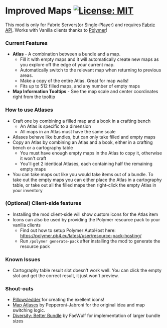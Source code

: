 # Improved Maps [![License: MIT](https://img.shields.io/badge/License-MIT-yellow.svg)](https://opensource.org/licenses/MIT)

This mod is only for Fabric Servers(or Single-Player) and requires [Fabric API](https://modrinth.com/mod/fabric-api). Works with Vanilla clients thanks to [Polymer](https://modrinth.com/mod/polymer)!

### Current Features
- **Atlas** - A combination between a bundle and a map. 
  - Fill it with empty maps and it will automatically create new maps as you explore off the edge of your current map. 
  - Automatically switch to the relevant map when returning to previous areas.
  - Make a copy of the entire Atlas. Great for map walls!
  - Fits up to 512 filled maps, and any number of empty maps
- **Map Information Tooltips** - See the map scale and center coordinates right from the tooltip

### How to use Atlases
- Craft one by combining a filled map and a book in a crafting bench
  - An Atlas is specific to a dimension
  - All maps in an Atlas must have the same scale
- Atlases behave like bundles, but can only take filled and empty maps
- Copy an Atlas by combining an Atlas and a book, either in a crafting bench or a cartography table
  - You must have enough empty maps in the Atlas to copy it, otherwise it won't craft
  - You'll get 2 identical Atlases, each containing half the remaining empty maps
- You can take maps out like you would take items out of a bundle. To take out the empty maps you can either place the Atlas in a cartography table, or take out all the filled maps then right-click the empty Atlas in your inventory

### (Optional) Client-side features
- Installing the mod client-side will show custom icons for the Atlas item
- Icons can also be used by providing the Polymer resource pack to your vanilla clients
  - Find out how to setup Polymer AutoHost here: https://polymer.pb4.eu/latest/user/resource-pack-hosting/
  - Run `/polymer generate-pack` after installing the mod to generate the resource pack

### Known Issues
- Cartography table result slot doesn't work well. You can click the empty slot and get the correct result, it just won't preview.

### Shout-outs
- [Pillowsledder](https://bsky.app/profile/pillowsledder.bsky.social) for creating the exellent icons!
- [Map Atlases](https://modrinth.com/mod/map-atlases) by Pepperoni-Jabroni for the original idea and map switching logic.
- [Diversity: Better Bundle](https://modrinth.com/mod/diversity-better-bundle) by FaeWulf for implementation of larger bundle sizes

